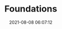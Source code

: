 ---
date: 2021-08-08 06:07:12
link:
  source: pocket
  source_url: https://getpocket.com
  text: Foundations
  url: https://adactio.com/journal/18337
source: pocket
syndicated:
- type: pocket
  url: https://adactio.com/journal/18337
- type: mastodon
  url: https://mastodon.technology/users/roytang/statuses/106719021198300861
- type: twitter
  url: https://twitter.com/roytang/status/1424251668619616256/
title: Foundations
---
